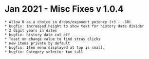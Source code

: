 
# Jan 2021 - Misc Fixes v 1.0.4

	* Allow 0 as a choice in drops/exponent potency (+3 - -30)
	* bugfix: increased height to show text for history date divider
	* 2 digit years in dates
	* bugfix: history date cut off
    * Toast on change value to find stray clicks
    * new items private by default
    * bugfix: Item menu displayed at top is small.
    * bugfix: Category selector too tall
 